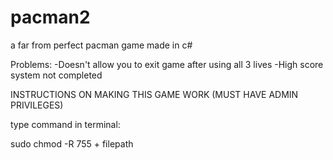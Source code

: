 # pacman2
a far from perfect pacman game made in c# 

Problems: 
-Doesn't allow you to exit game after using all 3 lives
-High score system not completed 

INSTRUCTIONS ON MAKING THIS GAME WORK (MUST HAVE ADMIN PRIVILEGES)

type command in terminal:

sudo chmod -R 755 + filepath

